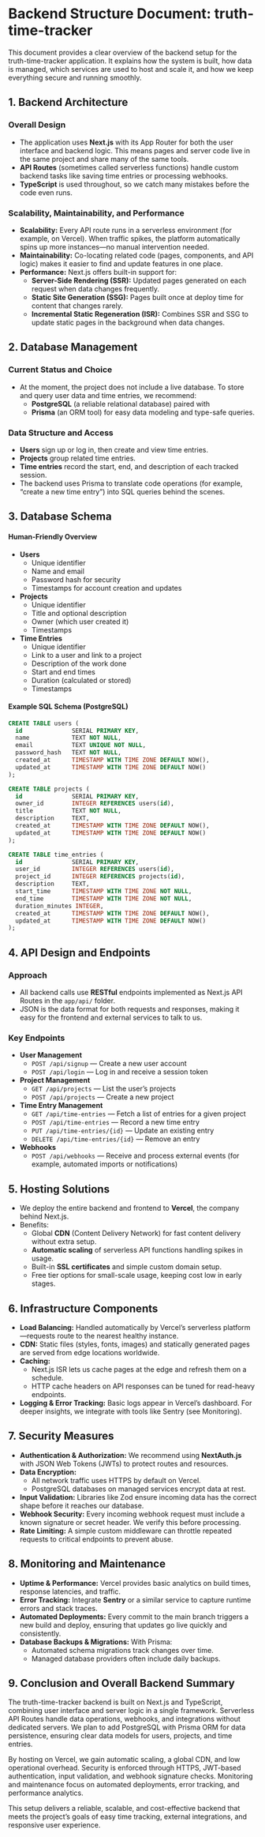 # Backend Structure Document: truth-time-tracker

This document provides a clear overview of the backend setup for the truth-time-tracker application. It explains how the system is built, how data is managed, which services are used to host and scale it, and how we keep everything secure and running smoothly.

## 1. Backend Architecture

### Overall Design
- The application uses **Next.js** with its App Router for both the user interface and backend logic. This means pages and server code live in the same project and share many of the same tools.
- **API Routes** (sometimes called serverless functions) handle custom backend tasks like saving time entries or processing webhooks.
- **TypeScript** is used throughout, so we catch many mistakes before the code even runs.

### Scalability, Maintainability, and Performance
- **Scalability:** Every API route runs in a serverless environment (for example, on Vercel). When traffic spikes, the platform automatically spins up more instances—no manual intervention needed.
- **Maintainability:** Co-locating related code (pages, components, and API logic) makes it easier to find and update features in one place.
- **Performance:** Next.js offers built-in support for:
  - **Server-Side Rendering (SSR):** Updated pages generated on each request when data changes frequently.
  - **Static Site Generation (SSG):** Pages built once at deploy time for content that changes rarely.
  - **Incremental Static Regeneration (ISR):** Combines SSR and SSG to update static pages in the background when data changes.

## 2. Database Management

### Current Status and Choice
- At the moment, the project does not include a live database. To store and query user data and time entries, we recommend:
  - **PostgreSQL** (a reliable relational database) paired with
  - **Prisma** (an ORM tool) for easy data modeling and type-safe queries.

### Data Structure and Access
- **Users** sign up or log in, then create and view time entries.
- **Projects** group related time entries.
- **Time entries** record the start, end, and description of each tracked session.
- The backend uses Prisma to translate code operations (for example, “create a new time entry”) into SQL queries behind the scenes.

## 3. Database Schema

#### Human-Friendly Overview
- **Users**
  - Unique identifier
  - Name and email
  - Password hash for security
  - Timestamps for account creation and updates
- **Projects**
  - Unique identifier
  - Title and optional description
  - Owner (which user created it)
  - Timestamps
- **Time Entries**
  - Unique identifier
  - Link to a user and link to a project
  - Description of the work done
  - Start and end times
  - Duration (calculated or stored)
  - Timestamps

#### Example SQL Schema (PostgreSQL)
```sql
CREATE TABLE users (
  id              SERIAL PRIMARY KEY,
  name            TEXT NOT NULL,
  email           TEXT UNIQUE NOT NULL,
  password_hash   TEXT NOT NULL,
  created_at      TIMESTAMP WITH TIME ZONE DEFAULT NOW(),
  updated_at      TIMESTAMP WITH TIME ZONE DEFAULT NOW()
);

CREATE TABLE projects (
  id              SERIAL PRIMARY KEY,
  owner_id        INTEGER REFERENCES users(id),
  title           TEXT NOT NULL,
  description     TEXT,
  created_at      TIMESTAMP WITH TIME ZONE DEFAULT NOW(),
  updated_at      TIMESTAMP WITH TIME ZONE DEFAULT NOW()
);

CREATE TABLE time_entries (
  id              SERIAL PRIMARY KEY,
  user_id         INTEGER REFERENCES users(id),
  project_id      INTEGER REFERENCES projects(id),
  description     TEXT,
  start_time      TIMESTAMP WITH TIME ZONE NOT NULL,
  end_time        TIMESTAMP WITH TIME ZONE NOT NULL,
  duration_minutes INTEGER,
  created_at      TIMESTAMP WITH TIME ZONE DEFAULT NOW(),
  updated_at      TIMESTAMP WITH TIME ZONE DEFAULT NOW()
);
```  

## 4. API Design and Endpoints

### Approach
- All backend calls use **RESTful** endpoints implemented as Next.js API Routes in the `app/api/` folder.
- JSON is the data format for both requests and responses, making it easy for the frontend and external services to talk to us.

### Key Endpoints
- **User Management**
  - `POST /api/signup` — Create a new user account
  - `POST /api/login` — Log in and receive a session token
- **Project Management**
  - `GET /api/projects` — List the user’s projects
  - `POST /api/projects` — Create a new project
- **Time Entry Management**
  - `GET /api/time-entries` — Fetch a list of entries for a given project
  - `POST /api/time-entries` — Record a new time entry
  - `PUT /api/time-entries/{id}` — Update an existing entry
  - `DELETE /api/time-entries/{id}` — Remove an entry
- **Webhooks**
  - `POST /api/webhooks` — Receive and process external events (for example, automated imports or notifications)

## 5. Hosting Solutions

- We deploy the entire backend and frontend to **Vercel**, the company behind Next.js.
- Benefits:
  - Global **CDN** (Content Delivery Network) for fast content delivery without extra setup.
  - **Automatic scaling** of serverless API functions handling spikes in usage.
  - Built-in **SSL certificates** and simple custom domain setup.
  - Free tier options for small-scale usage, keeping cost low in early stages.

## 6. Infrastructure Components

- **Load Balancing:** Handled automatically by Vercel’s serverless platform—requests route to the nearest healthy instance.
- **CDN:** Static files (styles, fonts, images) and statically generated pages are served from edge locations worldwide.
- **Caching:**
  - Next.js ISR lets us cache pages at the edge and refresh them on a schedule.
  - HTTP cache headers on API responses can be tuned for read-heavy endpoints.
- **Logging & Error Tracking:** Basic logs appear in Vercel’s dashboard. For deeper insights, we integrate with tools like Sentry (see Monitoring).  

## 7. Security Measures

- **Authentication & Authorization:** We recommend using **NextAuth.js** with JSON Web Tokens (JWTs) to protect routes and resources.
- **Data Encryption:**
  - All network traffic uses HTTPS by default on Vercel.
  - PostgreSQL databases on managed services encrypt data at rest.
- **Input Validation:** Libraries like Zod ensure incoming data has the correct shape before it reaches our database.
- **Webhook Security:** Every incoming webhook request must include a known signature or secret header. We verify this before processing.
- **Rate Limiting:** A simple custom middleware can throttle repeated requests to critical endpoints to prevent abuse.

## 8. Monitoring and Maintenance

- **Uptime & Performance:** Vercel provides basic analytics on build times, response latencies, and traffic.
- **Error Tracking:** Integrate **Sentry** or a similar service to capture runtime errors and stack traces.
- **Automated Deployments:** Every commit to the main branch triggers a new build and deploy, ensuring that updates go live quickly and consistently.
- **Database Backups & Migrations:** With Prisma:
  - Automated schema migrations track changes over time.
  - Managed database providers often include daily backups.

## 9. Conclusion and Overall Backend Summary

The truth-time-tracker backend is built on Next.js and TypeScript, combining user interface and server logic in a single framework. Serverless API Routes handle data operations, webhooks, and integrations without dedicated servers. We plan to add PostgreSQL with Prisma ORM for data persistence, ensuring clear data models for users, projects, and time entries.

By hosting on Vercel, we gain automatic scaling, a global CDN, and low operational overhead. Security is enforced through HTTPS, JWT-based authentication, input validation, and webhook signature checks. Monitoring and maintenance focus on automated deployments, error tracking, and performance analytics.

This setup delivers a reliable, scalable, and cost-effective backend that meets the project’s goals of easy time tracking, external integrations, and responsive user experience.